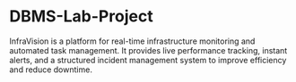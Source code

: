 # DBMS-Lab-Project
InfraVision is a platform for real-time infrastructure monitoring and automated task management. It provides live performance tracking, instant alerts, and a structured incident management system to improve efficiency and reduce downtime.
